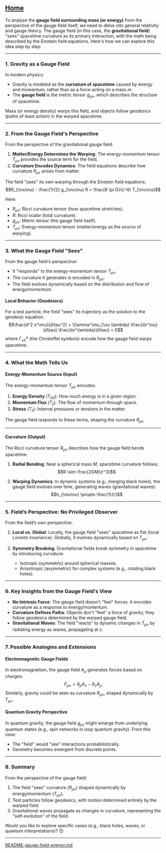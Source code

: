 [Home](https://t2m.io/VwvDcuw)
---

To analyze the **gauge field surrounding mass (or energy)** from the perspective of the gauge field itself, we need to delve into general relativity and gauge theory. The gauge field (in this case, the **gravitational field**) "sees" spacetime curvature as its primary interaction, with the math being described by the Einstein field equations. Here's how we can explore this idea step by step:

---

### **1. Gravity as a Gauge Field**
In modern physics:
- Gravity is modeled as the **curvature of spacetime** caused by energy and momentum, rather than as a force acting on a mass $m$.
- The **gauge field** is the metric tensor $g_{\mu\nu}$, which describes the structure of spacetime.

Mass (or energy density) warps this field, and objects follow geodesics (paths of least action) in the warped spacetime.

---

### **2. From the Gauge Field's Perspective**
From the perspective of the gravitational gauge field:
1. **Matter/Energy Determines the Warping**:
   The energy-momentum tensor $T_{\mu\nu}$ provides the source term for the field.
2. **Curvature Encodes Dynamics**:
   The field equations describe how curvature $R_{\mu\nu}$ arises from matter.

The field "sees" its own warping through the Einstein field equations:
$$R_{\mu\nu} - \frac{1}{2} g_{\mu\nu} R = \frac{8 \pi G}{c^4} T_{\mu\nu}$$

Here:
- $R_{\mu\nu}$: Ricci curvature tensor (how spacetime stretches).
- $R$: Ricci scalar (total curvature).
- $g_{\mu\nu}$: Metric tensor (the gauge field itself).
- $T_{\mu\nu}$: Energy-momentum tensor (matter/energy as the source of warping).

---

### **3. What the Gauge Field "Sees"**
From the gauge field's perspective:
- It "responds" to the energy-momentum tensor $T_{\mu\nu}$.
- The curvature it generates is encoded in $R_{\mu\nu}$.
- The field evolves dynamically based on the distribution and flow of energy/momentum.

#### **Local Behavior (Geodesics)**
For a test particle, the field "sees" its trajectory as the solution to the geodesic equation:
$$\frac{d^2 x^\mu}{d\tau^2} + \Gamma^\mu_{\nu \lambda} \frac{dx^\nu}{d\tau} \frac{dx^\lambda}{d\tau} = 0$$
where $\Gamma^\mu_{\nu \lambda}$ (the Christoffel symbols) encode how the gauge field warps spacetime.

---

### **4. What the Math Tells Us**
#### **Energy-Momentum Source (Input)**
The energy-momentum tensor $T_{\mu\nu}$ encodes:
1. **Energy Density** ($T_{00}$): How much energy is in a given region.
2. **Momentum Flux** ($T_{ij}$): The flow of momentum through space.
3. **Stress** ($T_{ii}$): Internal pressures or tensions in the matter.

The gauge field responds to these terms, shaping the curvature $R_{\mu\nu}$.

---

#### **Curvature (Output)**
The Ricci curvature tensor $R_{\mu\nu}$ describes how the gauge field bends spacetime:
1. **Radial Bending**:
   Near a spherical mass $M$, spacetime curvature follows:
   $$R \sim \frac{2GM}{r^3}$$

2. **Warping Dynamics**:
   In dynamic systems (e.g., merging black holes), the gauge field evolves over time, generating waves (gravitational waves):
   $$h_{\mu\nu} \propto \frac{1}{r}$$

---

### **5. Field’s Perspective: No Privileged Observer**
From the field’s own perspective:
1. **Local vs. Global**:
   Locally, the gauge field "sees" spacetime as flat (local Lorentz invariance).
   Globally, it evolves dynamically based on $T_{\mu\nu}$.

2. **Symmetry Breaking**:
   Gravitational fields break symmetry in spacetime by introducing curvature:
   - Isotropic (symmetric) around spherical masses.
   - Anisotropic (asymmetric) for complex systems (e.g., rotating black holes).

---

### **6. Key Insights from the Gauge Field's View**
- **No Intrinsic Force**:
  The gauge field doesn't "feel" forces. It encodes curvature as a response to energy/momentum.
- **Curvature Defines Paths**:
  Objects don't "feel" a force of gravity; they follow geodesics determined by the warped gauge field.
- **Gravitational Waves**:
  The field "reacts" to dynamic changes in $T_{\mu\nu}$ by radiating energy as waves, propagating at $c$.

---

### **7. Possible Analogies and Extensions**
#### **Electromagnetic Gauge Fields**
In electromagnetism, the gauge field $A_\mu$ generates forces based on charges:
$$F_{\mu\nu} = \partial_\mu A_\nu - \partial_\nu A_\mu$$
Similarly, gravity could be seen as curvature $R_{\mu\nu}$, shaped dynamically by $T_{\mu\nu}$.

#### **Quantum Gravity Perspective**
In quantum gravity, the gauge field $g_{\mu\nu}$ might emerge from underlying quantum states (e.g., spin networks in loop quantum gravity). From this view:
- The "field" would "see" interactions probabilistically.
- Geometry becomes emergent from discrete points.

---

### **8. Summary**
From the perspective of the gauge field:
1. The field "sees" curvature ($R_{\mu\nu}$) shaped dynamically by energy/momentum ($T_{\mu\nu}$).
2. Test particles follow geodesics, with motion determined entirely by the warped field.
3. Gravitational waves propagate as changes in curvature, representing the "self-evolution" of the field.

Would you like to explore specific cases (e.g., black holes, waves, or quantum interpretations)? 😊


---

[README-gauge-field-energy.md](https://t2m.io/m2A88o5)
